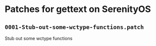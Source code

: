 # Patches for gettext on SerenityOS

## `0001-Stub-out-some-wctype-functions.patch`

Stub out some wctype functions


